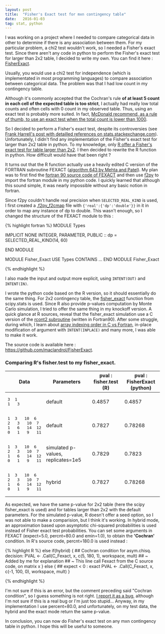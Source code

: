 ```yaml
---
layout: post
title:  "Fisher's Exact test for mxn contingency table"
date:   2016-01-03
tag: stat, python
---
```



I was working on a project where I needed to compare categorical data in other to determine if there is any association between them. For my particular problem, a chi2 test wouldn't work, so I needed a Fisher's exact test. Since there aren't any code in python to perform the Fisher's exact test for larger than 2x2 table, I decided to write my own. You can find it here : [FisherExact](https://github.com/maclandrol/FisherExact).
<!--more-->

Usually, you would use a chi2 test for independence (which is implementated in most programming languages) to compare association between categorical data. The problem was that I had low count in my contingency table.

Although it's commonly accepted that the Cochran's rule **of at least 5 count in each cell of the expected table is too strict**, I actually had really low total counts and often cells with 0 count in my observed table. Thus, using an exact test is probably more suited. In fact, [McDonald recommend, as a rule of thumb, to use an exact test when the total count is lower than 1000](http://www.biostathandbook.com/small.html). 

So I decided to perform a Fisher's exact test, despite its controversies (see [Frank Harrell's post with detailled references on stats.stackexchange.com](http://stats.stackexchange.com/questions/14226/given-the-power-of-computers-these-days-is-there-ever-a-reason-to-do-a-chi-squa/14230#14230)). Unfortunately, I didn't find any implementation of the Fisher's exact test for larger than 2x2 table in python. To my knowledge, only [R offer a Fisher's exact test for table larger than 2x2](https://stat.ethz.ch/R-manual/R-devel/library/stats/html/fisher.test.html). I then decided to rewrite the R function in python. How difficult would have that been right ?

It turns out that the R function actually use a heavily edited C version of the FORTRAN subroutine FEXACT ([algorithm 643 by Mehta and Patel](http://dl.acm.org/citation.cfm?id=214326&picked=formats&preflayout=tabs)). My plan was to first find the [fortran 90 source code of FEXACT](http://jblevins.org/mirror/amiller/) and then use [f2py](http://docs.scipy.org/doc/numpy-dev/f2py/) to import the fortran module in my python code. I quickly learned that although this sound simple, it was nearly impossible without any basic notion in fortran. 

Since f2py couldn't handle real precision when ```SELECTED_REAL_KIND``` is used, I first created a [.f2py_f2cmap](https://sysbio.ioc.ee/projects/f2py2e/FAQ.html#q-what-if-fortran-90-code-uses-type-spec-kind-kind) file with ```{'real':{'dp':'double'}}``` in it in order to map any instance of dp to double. This wasn't enough, so I changed the structure of the FEXACT module to this :

{% highlight fortran %}
MODULE Types

IMPLICIT NONE
INTEGER, PARAMETER, PUBLIC :: dp = SELECTED_REAL_KIND(14, 60)

END MODULE

MODULE Fisher_Exact
USE Types
CONTAINS
...
END MODULE Fisher_Exact

{% endhighlight %}

I also made the input and output more explicit, using ```INTENT(OUT)``` and ```INTENT(IN)```.

I wrote the python code based on the R version, so it should essentially do the same thing. For 2x2 contingency  table, the [fisher_exact](http://docs.scipy.org/doc/scipy-0.16.0/reference/generated/scipy.stats.fisher_exact.html) function from scipy.stats is used. Since R also provide p-values computation by Monte Carlo simulation, I tried to offer the same thing in my knockoff version. A quick glance at R sources, reveal that the fisher_exact simulation use a C version of the [rcont2 subroutine](http://people.sc.fsu.edu/~jburkardt/f_src/asa159/asa159.html) (written in Fortran90). After some struggle, during which, I learn about [array indexing order in C vs Fortran](http://docs.scipy.org/doc/numpy-1.10.0/reference/internals.html#multidimensional-array-indexing-order-issues), in-place modification of argument with ```INTENT(INPLACE)``` and many more, I was able to make it work. 

The source code is available here : https://github.com/maclandrol/FisherExact.

### Comparing R's fisher.test to my fisher_exact.

<table>
  <thead>
    <tr>
      <th>Data</th>
      <th>Parameters</th>
      <th>pval : fisher.test (R)</th>
      <th>pval : FisherExact (python)</th>
    </tr>
  </thead>
  <tbody>
    <tr>
      <td>
<pre>3	1
1	3</pre>
      </td>
      <td>default</td>
      <td>0.4857</td>
      <td>0.4857</td>
    </tr>
    <tr>
      <td>
<pre>1	3	10	6
2	3	10	7
1	6	14	12
0	1	9	11</pre>
      </td>
      <td>
      	default
      </td>
      <td>
      0.7827
      </td>
      <td>
      0.78268
      </td>
    </tr>
     <tr>
      <td>
<pre>1	3	10	6
2	3	10	7
1	6	14	12
0	1	9	11</pre>
      </td>
      <td>
      	simulated p-values, replicates=1e5
      </td>
      <td>
      0.7829
      </td>
      <td>
      0.7823
      </td>
    </tr>
         <tr>
      <td>
<pre>1	3	10	6
2	3	10	7
1	6	14	12
0	1	9	11</pre>
      </td>
      <td>
      	hybrid
      </td>
      <td>
      0.7827
      </td>
      <td>
      0.78268
      </td>
    </tr>
  </tbody>
  </table>


As expected, we have the same p-value for 2x2 table (here the scipy fisher_exact is used) and for tables larger than 2x2 with the default parameters. For the simulated p-value, R doesn't offer a seed option, so I was not able to make a comparision, but I think it's working.
In hybrid mode, an approximation based upon asymptotic chi-squared probabilities is used instead of Fisher exact test probabilities. You can set some arguments in FEXACT (expect=5.0, percnt=80.0 and emin=1.0), to obtain the **'Cochran'** condition. In R's source code, percnt=180.0 is used instead : 
  
{% highlight R %}
else if(hybrid) {
	## Cochran condition for asym.chisq. decision:
	PVAL <- .Call(C_Fexact, x, c(5, 180, 1), workspace, mult)
	## ~ Added by me for explanation
	## ~ This line call Fexact from the C source code, on matrix x
} else {
	##  expect < 0 : exact
	PVAL <- .Call(C_Fexact, x, c(-1, 100, 0), workspace, mult)
}
   
{% endhighlight %}

I'm not sure if this is an error, but the comment preceding said "Cochran condition", so I guess something is not right. [I report it as a bug](https://bugs.r-project.org/bugzilla/show_bug.cgi?id=16654), although I'm not sure if this is a real bug or I'm just too stupid... Anyway, in my implementation I use percent=80.0, and unfortunately, on my test data, the hybrid and the exact mode return the same p-value.

In conclusion, you can now do Fisher's exact test on any mxn contingency table in python. I hope this will be useful to someone.